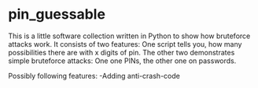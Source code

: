 # pin_guessable
This is a little software collection written in Python to show how bruteforce attacks work.
It consists of two features:
One script tells you, how many possibilities there are with x digits of pin.
The other two demonstrates simple bruteforce attacks:
One one PINs, the other one on passwords.

Possibly following features:
-Adding anti-crash-code
